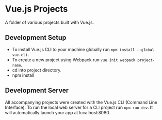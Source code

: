 # Vue.js Projects

A folder of various projects built with Vue.js.

## Development Setup
* To install Vue.js CLI to your machine globally run `npm install --global vue-cli`.
* To create a new project using Webpack run `vue init webpack project-name`.
* cd into project directory.
* npm install

## Development Server
All accompanying projects were created with the Vue.js CLI (Command Line Interface). To run the local web server for a CLI project run `npm run dev`. It will automatically launch your app at localhost:8080.
